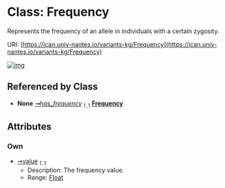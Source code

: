 
# Class: Frequency

Represents the frequency of an allele in individuals with a certain zygosity.

URI: [https://ican.univ-nantes.io/variants-kg/Frequency](https://ican.univ-nantes.io/variants-kg/Frequency)


[![img](https://yuml.me/diagram/nofunky;dir:TB/class/[Zygosity]++-%20has_frequency%201..1>[Frequency&#124;value:float],[Zygosity])](https://yuml.me/diagram/nofunky;dir:TB/class/[Zygosity]++-%20has_frequency%201..1>[Frequency&#124;value:float],[Zygosity])

## Referenced by Class

 *  **None** *[➞has_frequency](zygosity__has_frequency.md)*  <sub>1..1</sub>  **[Frequency](Frequency.md)**

## Attributes


### Own

 * [➞value](frequency__value.md)  <sub>1..1</sub>
     * Description: The frequency value.
     * Range: [Float](types/Float.md)
